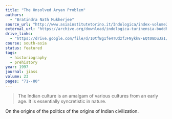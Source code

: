 ```yaml
---
title: "The Unsolved Aryan Problem"
authors:
  - "Bratindra Nath Mukherjee"
source_url: "http://www.asiainstitutetorino.it/Indologica/index-volume23-24.asp"
external_url: "https://archive.org/download/indologica-turinensia-buddhismo/The%20Unsolved%20Aryan%20Problem_text.pdf"
drive_links:
  - "https://drive.google.com/file/d/10tfBg1fe4TUdzfJFNykk8-EQt08DuJaI/view?usp=drivesdk"
course: south-asia
status: featured
tags:
  - historiography
  - prehistory
year: 1997
journal: jiass
volume: 23
pages: "71--80"
---
```


> The Indian culture is an amalgam of various cultures from an early age. It is essentially syncretistic in nature.

On the origins of the politics of the origins of Indian civilization.
